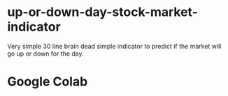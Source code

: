 # up-or-down-day-stock-market-indicator
Very simple 30 line brain dead simple indicator to predict if the market will go up or down for the day.

# Google Colab 

